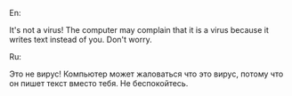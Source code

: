 En:

It's not a virus! 
The computer may complain that it is a virus because it writes text instead of you. 
Don't worry.


Ru:

Это не вирус! 
Компьютер может жаловаться что это вирус, потому что он пишет текст вместо тебя. 
Не беспокойтесь.
